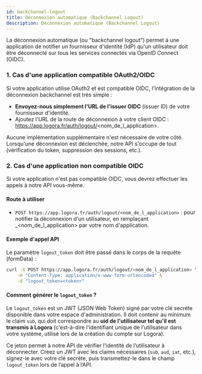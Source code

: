 ```yaml
---
id: backchannel-logout
title: Déconnexion automatique (Backchannel Logout)
description: Déconnexion automatique (Backchannel Logout)
---
```


La déconnexion automatique (ou "backchannel logout") permet à une application de notifier un fournisseur d'identité (IdP) qu'un utilisateur doit être déconnecté sur tous les services connectés via OpenID Connect (OIDC).

### 1. Cas d'une application compatible OAuth2/OIDC

Si votre application utilise OAuth2 et est compatible OIDC, l'intégration de la déconnexion backchannel est très simple :

- **Envoyez-nous simplement l'URL de l'issuer OIDC** (issuer ID) de votre fournisseur d'identité.
- Ajoutez l'URL de la route de déconnexion à votre client OIDC : https://app.logora.fr/auth/logout/<nom_de_l_application>.

Aucune implémentation supplémentaire n'est nécessaire de votre côté. Lorsqu'une déconnexion est déclenchée, notre API s'occupe de tout (vérification du token, suppression des sessions, etc.).

### 2. Cas d'une application non compatible OIDC

Si votre application n'est pas compatible OIDC, vous devrez effectuer les appels à notre API vous-même.

#### Route à utiliser

- `POST https://app.logora.fr/auth/logout/<nom_de_l_application>` : pour notifier la déconnexion d'un utilisateur, en remplaçant _<nom_de_l_application> par votre nom d'application.

#### Exemple d'appel API

Le paramètre `logout_token` doit être passé dans le corps de la requête (formData) :

```bash
curl -X POST https://app.logora.fr/auth/logout/<nom_de_l_application> \
	-H "Content-Type: application/x-www-form-urlencoded" \
	-d "logout_token=<token>"
```

#### Comment générer le `logout_token` ?

Le `logout_token` est un JWT (JSON Web Token) signé par votre clé secrète disponible dans votre espace d'administration. Il doit contenir au minimum le claim `sub`, qui doit correspondre au **uid de l'utilisateur tel qu'il est transmis à Logora** (c'est-à-dire l'identifiant unique de l'utilisateur dans votre système, utilisé lors de la création du compte sur Logora).

Ce jeton permet à notre API de vérifier l’identité de l’utilisateur à déconnecter.
Créez un JWT avec les claims nécessaires (`sub`, `aud`, `iat`, etc.), signez-le avec votre clé secrète, puis transmettez-le dans le champ `logout_token` lors de l’appel à l’API.
